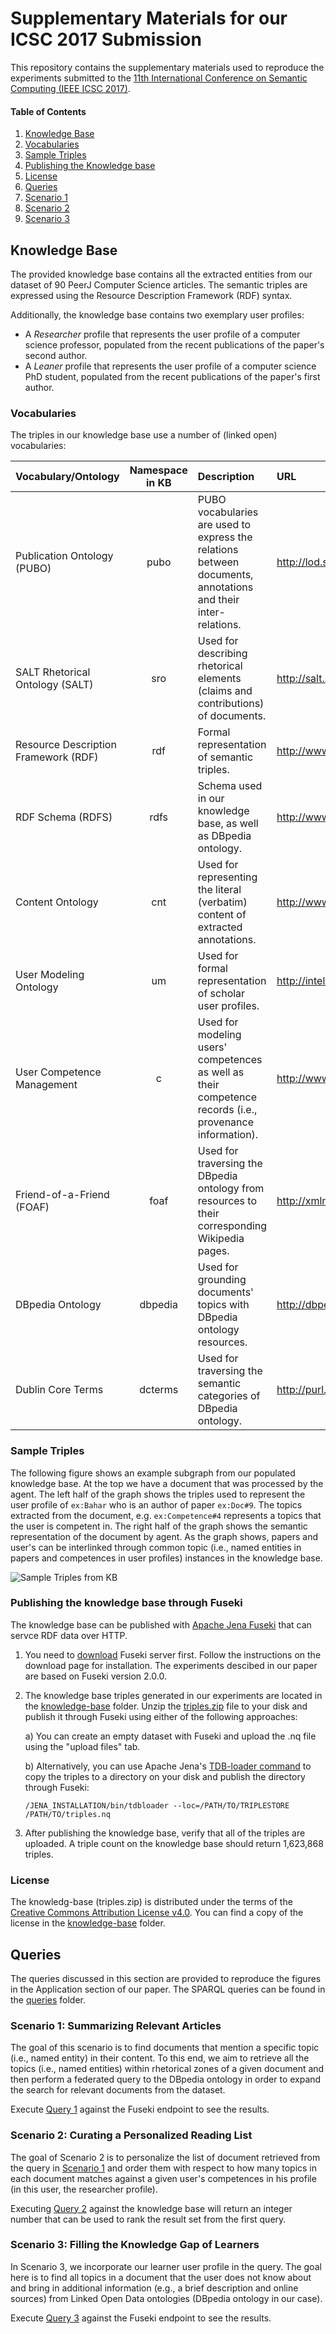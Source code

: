 # Supplementary Materials for our ICSC 2017 Submission
This repository contains the supplementary materials used to reproduce the
experiments submitted to the [11th International Conference
on Semantic Computing (IEEE ICSC 2017)](http://icsc.eecs.uci.edu/2017/).

#### Table of Contents
1. [Knowledge Base](#knowledge-base)
  1. [Vocabularies](#vocabularies)
  2. [Sample Triples](#sample-triples)
  3. [Publishing the Knowledge base](#publishing-the-knowledge-base-through-fuseki)
  4. [License](#license)
2. [Queries](#queries)
  1. [Scenario 1](#scenario-1-summarizing-relevant-articles)
  2. [Scenario 2](#scenario-2--curating-a-personalized-reading-list)
  3. [Scenario 3](#scenario-3-filling-the-knowledge-gap-of-learners)

## Knowledge Base
The provided knowledge base contains all the extracted entities from our dataset of 90 PeerJ Computer Science articles. The semantic triples are expressed using the Resource Description Framework (RDF) syntax.

Additionally, the knowledge base contains two exemplary user profiles:
* A *Researcher* profile that represents the user profile of a computer science professor, populated from the recent publications of the paper's second author.
* A *Leaner* profile that represents the user profile of a computer science PhD student, populated from the recent publications of the paper's first author.

### Vocabularies
The triples in our knowledge base use a number of (linked open) vocabularies:

| Vocabulary/Ontology    | Namespace in KB | Description   | URL  |
| ------------- |:-------------:|:-----|:-------------|
| Publication Ontology (PUBO) | pubo | PUBO vocabularies are used to express the relations between documents, annotations and their inter-relations. | http://lod.semanticsoftware.info/pubo/pubo |
| SALT Rhetorical Ontology (SALT) | sro | Used for describing rhetorical elements (claims and contributions) of documents. | http://salt.semanticauthoring.org/ontologies/sro   |
| Resource Description Framework (RDF) | rdf | Formal representation of semantic triples. | http://www.w3.org/1999/02/22-rdf-syntax-ns |
| RDF Schema (RDFS) | rdfs | Schema used in our knowledge base, as well as DBpedia ontology. | http://www.w3.org/2000/01/rdf-schema |
| Content Ontology | cnt | Used for representing the literal (verbatim) content of extracted annotations.| http://www.w3.org/2011/content |
| User Modeling Ontology | um | Used for formal representation of scholar user profiles. | http://intelleo.eu/ontologies/user-model/ns/ |
| User Competence Management | c | Used for modeling users' competences as well as their competence records (i.e., provenance information).| http://www.intelleo.eu/ontologies/competences/ns/ |
| Friend-of-a-Friend (FOAF) | foaf | Used for traversing the DBpedia ontology from resources to their corresponding Wikipedia pages. | http://xmlns.com/foaf/0.1/|
| DBpedia Ontology | dbpedia | Used for grounding documents' topics with DBpedia ontology resources. | http://dbpedia.org/resoource/|
| Dublin Core Terms | dcterms | Used for traversing the semantic categories of DBpedia ontology. | http://purl.org/dc/terms/|

### Sample Triples
The following figure shows an example subgraph from our populated knowledge base. At the top we have a document that was processed by the agent. The left half of the graph shows the triples used to represent the user profile of `ex:Bahar` who is an author of paper `ex:Doc#9`. The topics extracted from the document, e.g. `ex:Competence#4` represents a topics that the user is competent in. The right half of the graph shows the semantic representation of the document by agent. As the graph shows, papers and user's can be interlinked through common topic (i.e., named entities in papers and competences in user profiles) instances in the knowledge base.

![Sample Triples from KB](https://github.com/SemanticSoftwareLab/Supplements-ICSC2017/raw/master/graphics/sample_triples.png "Sample Triples from KB")

### Publishing the knowledge base through Fuseki
The knowledge base can be published with [Apache Jena Fuseki](https://jena.apache.org/documentation/serving_data/) that can servce RDF data over HTTP. 

1. You need to [download](https://jena.apache.org/download/#apache-jena-fuseki) Fuseki server first. Follow the instructions on the download page for installation. The experiments descibed in our paper are based on Fuseki version 2.0.0. 
1. The knowledge base triples generated in our experiments are located in the [knowledge-base](../master/knowledge-base) folder. Unzip the [triples.zip](../master/knowledge-base/triples.zip) file to your disk and publish it through Fuseki using either of the following approaches:

   a) You can create an empty dataset with Fuseki and upload the .nq file using the "upload files" tab.

   b) Alternatively, you can use Apache Jena's [TDB-loader command](https://jena.apache.org/documentation/tdb/commands.html#tdbloader) to copy the triples to a directory on your disk and publish the directory through Fuseki:

   ```/JENA_INSTALLATION/bin/tdbloader --loc=/PATH/TO/TRIPLESTORE /PATH/TO/triples.nq```
   
1. After publishing the knowledge base, verify that all of the triples are uploaded. A triple count on the knowledge base should return 1,623,868 triples.

### License

The knowledg-base (triples.zip) is distributed under the terms of the [Creative Commons Attribution License v4.0](https://creativecommons.org/licenses/by/4.0/). You can find a copy of the license in the [knowledge-base](../master/knowledge-base) folder.

## Queries
The queries discussed in this section are provided to reproduce the figures in the Application section of our paper. The SPARQL queries can be found in the [queries](../master/queries) folder.

### Scenario 1: Summarizing Relevant Articles
The goal of this scenario is to find documents that mention a specific topic (i.e., named entity) in their content. To this end, we aim to retrieve all the topics (i.e., named entities) within rhetorical zones of a given document and then perform a federated query to the DBpedia ontology in order to expand the search for relevant documents from the dataset.

Execute [Query 1](../master/queries/query1.rq) against the Fuseki endpoint to see the results.

### Scenario 2:  Curating a Personalized Reading List
The goal of Scenario 2 is to personalize the list of document retrieved from the query in [Scenario 1](#scenario-1-summarizing-relevant-articles) and order them with respect to how many topics in each document matches against a given user's competences in his profile (in this user, the researcher profile).

Executing [Query 2](../master/queries/query2.rq) against the knowledge base will return an integer number that can be used to rank the result set from the first query.

### Scenario 3: Filling the Knowledge Gap of Learners
In Scenario 3, we incorporate our learner user profile in the query. The goal here is to find all topics in a document that the user does not know about and bring in additional information (e.g., a brief description and online sources) from Linked Open Data ontologies (DBpedia ontology in our case).

Execute [Query 3](../master/queries/query3.rq) against the Fuseki endpoint to see the results.
